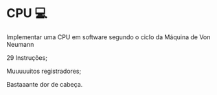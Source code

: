# CPU 💻
Implementar uma CPU em software segundo o ciclo da Máquina de Von Neumann

29 Instruções;

Muuuuuitos registradores; 

Bastaaante dor de cabeça.
